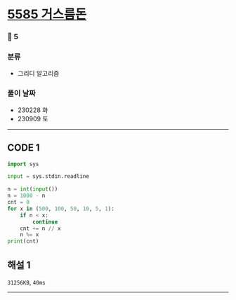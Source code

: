 # [5585 거스름돈](https://www.acmicpc.net/problem/5585)

### 🥉 5

### 분류

- 그리디 알고리즘

### 풀이 날짜

- 230228 화
- 230909 토

---

## CODE 1

```python
import sys

input = sys.stdin.readline

n = int(input())
n = 1000 - n
cnt = 0
for x in (500, 100, 50, 10, 5, 1):
    if n < x:
        continue
    cnt += n // x
    n %= x
print(cnt)
```

## 해설 1

`31256KB`, `40ms`

---

